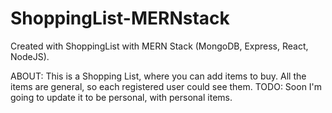 # ShoppingList-MERNstack
 Created with ShoppingList with MERN Stack (MongoDB, Express, React, NodeJS).
 
 ABOUT:
  This is a Shopping List, where you can add items to buy.
  All the items are general, so each registered user could see them.
 TODO:
  Soon I'm going to update it to be personal, with personal items.
  
